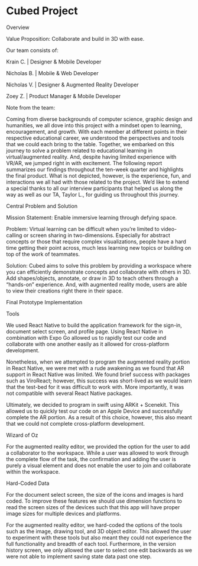 # Cubed Project
Overview

Value Proposition: Collaborate and build in 3D with ease.

Our team consists of: 

Krain C. | Designer & Mobile Developer

Nicholas B. | Mobile & Web Developer

Nicholas V. | Designer & Augmented Reality Developer

Zoey Z. | Product Manager & Mobile Developer

Note from the team:

Coming from diverse backgrounds of computer science, graphic design and humanities, we all dove into this project with a mindset open to learning, encouragement, and growth. With each member at different points in their respective educational career, we understood the perspectives and tools that we could each bring to the table. Together, we embarked on this journey to solve a problem related to educational learning in virtual/augmented reality. And, despite having limited experience with VR/AR, we jumped right in with excitement. 
The following report summarizes our findings throughout the ten-week quarter and highlights the final product. What is not depicted, however, is the experience, fun, and interactions we all had with those related to the project. We’d like to extend a special thanks to all our interview participants that helped us along the way as well as our TA, Taylor L., for guiding us throughout this journey.

Central Problem and Solution

Mission Statement: Enable immersive learning through defying space.

Problem: Virtual learning can be difficult when you’re limited to video-calling or screen sharing in two-dimensions. Especially for abstract concepts or those that require complex visualizations, people have a hard time getting their point across, much less learning new topics or building on top of the work of teammates. 

Solution: Cubed aims to solve this problem by providing a workspace where you can efficiently demonstrate concepts and collaborate with others in 3D. Add shapes/objects, annotate, or draw in 3D to teach others through a “hands-on” experience. And, with augmented reality mode, users are able to view their creations right there in their space.

Final Prototype Implementation

Tools

We used React Native to build the application framework for the sign-in, document select screen, and profile page. Using React Native in combination with Expo Go allowed us to rapidly test our code and collaborate with one another easily as it allowed for cross-platform development. 

Nonetheless, when we attempted to program the augmented reality portion in React Native, we were met with a rude awakening as we found that AR support in React Native was limited. We found brief success with packages such as ViroReact; however, this success was short-lived as we would learn that the test-bed for it was difficult to work with. More importantly, it was not compatible with several React Native packages.

Ultimately, we decided to program in swift using ARKit + Scenekit. This allowed us to quickly test our code on an Apple Device and successfully complete the AR portion. As a result of this choice, however, this also meant that we could not complete cross-platform development. 

Wizard of Oz

For the augmented reality editor, we provided the option for the user to add a collaborator to the workspace. While a user was allowed to work through the complete flow of the task, the confirmation and adding the user is purely a visual element and does not enable the user to join and collaborate within the workspace.

Hard-Coded Data

For the document select screen, the size of the icons and images is hard coded. To improve these features we should use dimension functions to read the screen sizes of the devices such that this app will have proper image sizes for multiple devices and platforms.

For the augmented reality editor, we hard-coded the options of the tools such as the image, drawing tool, and 3D object editor. This allowed the user to experiment with these tools but also meant they could not experience the full functionality and breadth of each tool. Furthermore, in the version history screen, we only allowed the user to select one edit backwards as we were not able to implement saving state data past one step.
